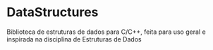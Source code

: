 # DataStructures
Biblioteca de estruturas de dados para C/C++, feita para uso geral e inspirada na disciplina de Estruturas de Dados
